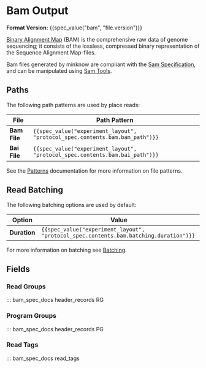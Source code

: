 Bam Output
==========

**Format Version:** {{spec_value("bam", "file.version")}}

[Binary Alignment Map](https://en.wikipedia.org/wiki/Binary_Alignment_Map) (BAM) is the comprehensive raw data of genome sequencing; it consists of the lossless, compressed binary representation of the Sequence Alignment Map-files.

Bam files generated by minknow are compliant with the [Sam Specification](https://samtools.github.io/hts-specs/SAMv1.pdf), and can be manipulated using [Sam Tools](http://www.htslib.org/).

Paths
-----

The following path patterns are used by place reads:


File         | Path Pattern
------------ | ------------
**Bam File** | ``{{spec_value("experiment_layout", "protocol_spec.contents.bam.bam_path")}}``
**Bai File** | ``{{spec_value("experiment_layout", "protocol_spec.contents.bam.bai_path")}}``

See the [Patterns](../patterns.md) documentation for more information on file patterns.

Read Batching
-------------

The following batching options are used by default:


Option       | Value
------------ | -----
**Duration** | ``{{spec_value("experiment_layout", "protocol_spec.contents.bam.batching.duration")}}``

For more information on batching see [Batching](../batching.md).

Fields
------

### Read Groups

::: bam_spec_docs header_records RG

### Program Groups

::: bam_spec_docs header_records PG

### Read Tags

::: bam_spec_docs read_tags
